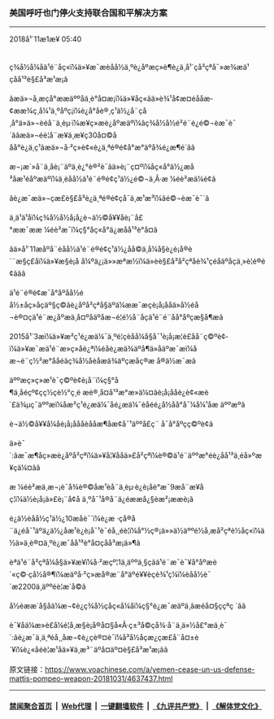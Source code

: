 ### 美国呼吁也门停火支持联合国和平解决方案
------------------------

<div class="published">
 <span class="date" title="ä¸­å½æ¶é´">
  <time datetime="2018-11-01T05:40:45+08:00">
   2018å¹´11æ1æ¥ 05:40
  </time>
 </span>
</div>
<br/>
<div class="wsw">
 <p>
  ç¾å½å¼åä¹é¨åç«ï¼ä»¥æ¯æèåå½ä¸ºè¿åºæç»­è¶è¿ä¸å¹´çå²çªå¯»æ¾æä¹çåå¹³è§£å³æ¹æ¡ã
 </p>
 <p>
  âæä»¬å¸æçå°ææäººåä¸è°å¤æ¡ï¼ä»¥åç«ãä»è¾¹å¢æ¤éååæ­¢ææ¾ç¸å¼¹ä¸ºåºç¡ï¼è¿å°åè®¸ç¹ä½¿å¨çå¸å°ä»ä»¬èéå¨ä¸èµ·ï¼æ¥ç»æè¿åºæäºï¼âç¾å½å½é²é¨é¿é©¬èæ¯è¯´ãâæä»¬éè¦å¨æ¥ä¸æ¥ç30å¤©ååå°è¿ä¸ç¹ãæä»¬å·²ç»è¢«è¿ä¸ªé®é¢å°æ°äºå¾é¿æ¶é´ãâ
 </p>
 <p>
  æ¬¡æ´»å¨ä¸åè¡¨äºä¸è¿°è®²è¯ãä»è¡¨ç¤ºï¼åç«å°ä½¿æå³åæ¹éåºæäºï¼ä¸èåå½ä¹é¨é®é¢ç¹ä½¿é©¬ä¸Â·æ ¼éè²æä¼é¢ã
 </p>
 <p>
  âè¿æ¯æä»¬çæ­£è§£å³è¿ä¸ªé®é¢çå¯ä¸æ¹æ³ï¼âé©¬èæ¯è¯´ã
 </p>
 <p>
  ä¸ä¹ä¹åï¼ç¾å½å½å¡å¿è¬ä½©å¥¥åè¡¨å£°ææ¯ææ ¼éè²æ¯ï¼ç§°åç«å°ä¿æåå¹³è°å¤ã
 </p>
 <p>
  âä»å¹´11æåºå¨èåå½ä¹é¨é®é¢ç¹ä½¿åå©ä¸å¼å§è¿è¡å®è´¨æ§ç£åï¼ä»¥æ§è¡å å¼ºä¿¡ä»»æªæ½ï¼ä»èè§£å³å²çªåè¾¹çéåäºåçä¸»è¦é®é¢ããâ
 </p>
 <p>
  ä¹é¨é®é¢æ¯å°åºåå½éå½±åç»åçäº§ç©ãè¿åºå²çªå§äºä¼ææ¯æçè¡å¡ååä»å½éå¬è®¤çä¹é¨æ¿åºæä¸­å¤ºåäºåæ¬é¦é½å¨åçä¹é¨é¨åå°åºçæ§å¶æã
 </p>
 <p>
  2015å¹´3æï¼ä»¥æ²ç¹é¿æä¼¯ä¸ºé¦çèåå¼å§å¯¹è¡å¡æ­¦è£åå¨ç©ºè¢­ï¼ä»¥æ¯æä¹é¨æ»ç»åè¿ªï¼éåè¿æä¾äºå¶ä»åäºæ¯æï¼åæ¬é¨ç½²æ°ååéãç¾å½åèåæä¾äºçæåç®æ å®ä½æ¯æã
 </p>
 <p>
  äººæç»ç»æ¹è¯ç©ºè¢­è¡å¨ï¼ç§°å¶ä¸åéçº¢çç½çè½°ç¸é æè®¸å¤å¹³æ°æ­»ä¼¤ãè¡å¡ååè¿è¢«æè´£ä¾µç¯äººæï¼åæ²ç¹é¿æä¼¯åé¿æä¼¯èåéé¿å½åå°å¯¼å¼¹åæ äººæºã
 </p>
 <p>
  è¬ä½©å¥¥å¼åè¡å¡åååèååæ¶åæ­¢å¯¹äººå£ç¨ å¯å°åºçç©ºè¢­ã
 </p>
 <p>
  ä»è¯´:âæ¯æ¶åç»æè¿åºå²çªï¼ä»¥å¦¥ååä»£å²çªï¼è®©ä¹é¨äººæ°éè¿åå¹³ä¸éå»ºæ¥çä¼¤ãâ
 </p>
 <p>
  æ ¼éè²æä¸æ¬¡è¯å¾è®©åæ¹èå¨ä¸èµ·è¿è¡åè°æ¯9æå¨æ¥åç¦ï¼ä½è¡å¡ä»£è¡¨å¢å ä¸ºå¯¹å®å¨ä¿éææå¿§èæ²¡ææè¡ã
 </p>
 <p>
  è¿ä½èåå½ç¹ä½¿10æåè¯´ï¼è¿æ ·çå®å¨ä¿éå¯¹äºä¿ä½¿åæ¹è¿è¡å¯¹è¯éå¸¸éè¦ï¼å°½ç®¡ä»»ä½äººé½å¸æå²çªè½åç«ï¼ä½ä»ä¸è®¤ä¸ºè¿æ¯åå¹³è°å¤çåå³æ¡ä»¶ã
 </p>
 <p>
  èªä¹é¨å²çªå¼å§ä»¥æ¥ï¼å·²æçº¦1ä¸äººä¸§çãä¹é¨æ¯è¯¥å°åºæè´«ç©·çå½å®¶ï¼æäºå·²ç»æå®æ¨å°äºé¥¥èçè¾¹ç¼ï¼èåå½è¯´æ2200ä¸äººéè¦æ´å©ã
 </p>
 <p>
  å½éææ´å§åä¼æ¬¢è¿ç¾å½çåç«å¼åï¼ç§°è¿æ¯æäºä¸­âæéå¤§ççªç ´âã
 </p>
 <p>
  è¯¥åä¼æ»è£å¼é¦å¸­æ§è¡å®å¤§å«Â·ç±³å©ç­å¾·å¨ä¸ä»½å£°æä¸­è¯´:âè¿æ¯ä¸ä¸ªéå¸¸åæ¬¢è¿çè®¤è¯ï¼å³å½åçæ¿ç­æ­£å¨å¤±è´¥ï¼è¿«åéè¦æ¹åä»¥ä¸æ³¨äºå¤äº¤è§£å³æ¹æ¡ãâ
 </p>
 <p>
 </p>
</div>

原文链接：https://www.voachinese.com/a/yemen-cease-un-us-defense-mattis-pompeo-weapon-20181031/4637437.html


------------------------
#### [禁闻聚合首页](https://github.com/gfw-breaker/banned-news/blob/master/README.md) &nbsp;|&nbsp; [Web代理](https://github.com/gfw-breaker/open-proxy/blob/master/README.md) &nbsp;|&nbsp;  [一键翻墙软件](https://github.com/gfw-breaker/nogfw/blob/master/README.md) &nbsp;|&nbsp; [《九评共产党》](https://github.com/gfw-breaker/9ping.md/blob/master/README.md#九评之一评共产党是什么) &nbsp;|&nbsp; [《解体党文化》](https://github.com/gfw-breaker/jtdwh.md/blob/master/README.md#绪论)